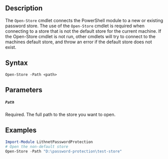 ## Description
The ```Open-Store``` cmdlet connects the PowerShell module to a new or existing password store. The use of the ```Open-Store``` cmdlet is required when connecting to a store that is not the default store for the current machine. If the Open-Store cmdlet is not run, other cmdlets will try to connect to the machines default store, and throw an error if the default store does not exist.

## Syntax
```
Open-Store -Path <path>
```
## Parameters
##### `Path`
Required. The full path to the store you want to open. 

## Examples
```powershell
Import-Module LithnetPasswordProtection
# Open the non-default store
Open-Store -Path "D:\password-protection\test-store"
```